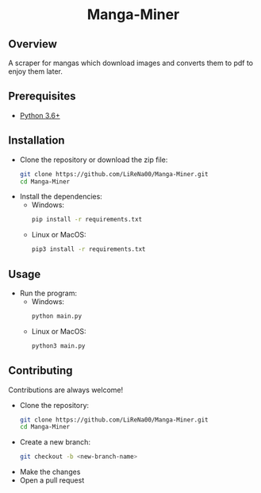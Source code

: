 <h1 align="center">Manga-Miner</h1>

<!-- ![demo](demo gif link here and then uncomment this) -->

## Overview

A scraper for mangas which download images and converts them to pdf to enjoy them later.

## Prerequisites

- [Python 3.6+](https://www.python.org/downloads/)

## Installation

- Clone the repository or download the zip file:
  ```bash
  git clone https://github.com/LiReNa00/Manga-Miner.git
  cd Manga-Miner
  ```
- Install the dependencies:
  - Windows:
    ```bash
    pip install -r requirements.txt
    ```
  - Linux or MacOS:
    ```bash
    pip3 install -r requirements.txt
    ```

## Usage

- Run the program:
  - Windows:
    ```bash
    python main.py
    ```
  - Linux or MacOS:
    ```bash
    python3 main.py
    ```

## Contributing

Contributions are always welcome!

- Clone the repository:
  ```bash
  git clone https://github.com/LiReNa00/Manga-Miner.git
  cd Manga-Miner
  ```
- Create a new branch:
  ```bash
  git checkout -b <new-branch-name>
  ```
- Make the changes
- Open a pull request

